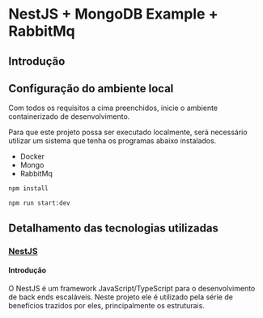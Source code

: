#  NestJS + MongoDB Example + RabbitMq

## Introdução



## Configuração do ambiente local


Com todos os requisitos a cima preenchidos, inicie o ambiente containerizado de desenvolvimento.

Para que este projeto possa ser executado localmente, será necessário utilizar um sistema que tenha os programas abaixo instalados.

- Docker
- Mongo
- RabbitMq


```bash
npm install
```

```
npm run start:dev
```

## Detalhamento das tecnologias utilizadas


### [NestJS](https://nestjs.com/)

#### Introdução

O NestJS é um framework JavaScript/TypeScript para o desenvolvimento de back ends escaláveis.
Neste projeto ele é utilizado pela série de benefícios trazidos por eles, principalmente os estruturais.



```
